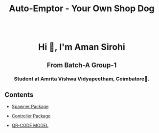 <h1 align="center"> Auto-Emptor - Your Own Shop Dog</h1>
<br>
<br>

<h1 align="center">Hi 👋, I'm Aman Sirohi</h1>
<h2 align="center">From Batch-A Group-1</h2>
<h3 align="center">Student at Amrita Vishwa Vidyapeetham, Coimbatore🌟.</h3>

## Contents
* [Spawner Package](#warehouse_robot_spawner_pkg)
* [Controller Package](#warehouse_robot_controller_pkg)

* [QR-CODE MODEL](#QR_Code_Model)
